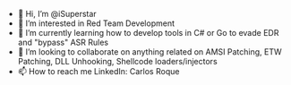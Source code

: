 - 👋 Hi, I’m @iSuperstar
- 👀 I’m interested in Red Team Development 
- 🌱 I’m currently learning how to develop tools in C# or Go to evade EDR and "bypass" ASR Rules
- 💞️ I’m looking to collaborate on anything related on AMSI Patching, ETW Patching, DLL Unhooking, Shellcode loaders/injectors
- 📫 How to reach me LinkedIn: Carlos Roque 

<!---
iSuperstar/iSuperstar is a ✨ special ✨ repository because its `README.md` (this file) appears on your GitHub profile.
You can click the Preview link to take a look at your changes.
--->
